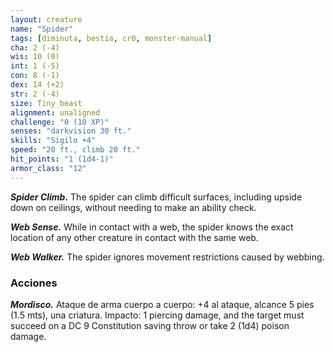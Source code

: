 ```yaml
---
layout: creature
name: "Spider"
tags: [diminuta, bestia, cr0, monster-manual]
cha: 2 (-4)
wis: 10 (0)
int: 1 (-5)
con: 8 (-1)
dex: 14 (+2)
str: 2 (-4)
size: Tiny beast
alignment: unaligned
challenge: "0 (10 XP)"
senses: "darkvision 30 ft."
skills: "Sigilo +4"
speed: "20 ft., climb 20 ft."
hit_points: "1 (1d4-1)"
armor_class: "12"
---
```


***Spider Climb.*** The spider can climb difficult surfaces, including upside down on ceilings, without needing to make an ability check.

***Web Sense.*** While in contact with a web, the spider knows the exact location of any other creature in contact with the same web.

***Web Walker.*** The spider ignores movement restrictions caused by webbing.

### Acciones

***Mordisco.*** Ataque de arma cuerpo a cuerpo: +4 al ataque, alcance 5 pies (1.5 mts), una criatura. Impacto: 1 piercing damage, and the target must succeed on a DC 9 Constitution saving throw or take 2 (1d4) poison damage.